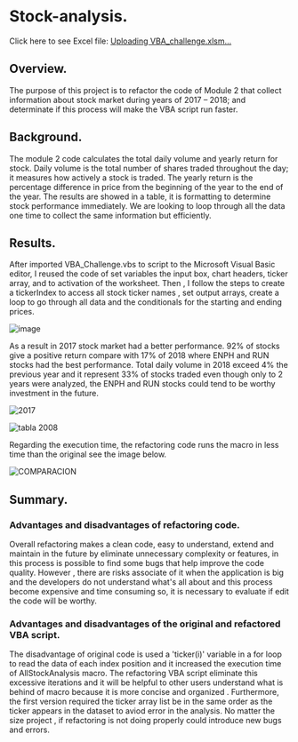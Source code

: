 # Stock-analysis.

Click here to see Excel file: [Uploading VBA_challenge.xlsm…]()

## Overview.
The purpose of this project is to refactor the code of Module 2 that collect information about stock market during years of 2017 – 2018; and determinate if this process will make the VBA script run faster.

## Background.
The module 2 code calculates the total daily volume and yearly return for stock. Daily volume is the total number of shares traded throughout the day; it measures how actively a stock is traded. The yearly return is the percentage difference in price from the beginning of the year to the end of the year. 
The results are showed in a table, it is formatting to determine stock performance immediately. We are looking to loop through all the data one time to collect the same information but efficiently.

## Results.
After imported VBA_Challenge.vbs to script to the Microsoft Visual Basic editor, I reused the code of set variables the input box, chart headers, ticker array, and to activation of the worksheet. Then , I follow the steps to create a tickerIndex to access all stock ticker names , set output arrays, create a loop to  go through all data and the conditionals for the starting and ending prices.

![image](https://user-images.githubusercontent.com/120151872/210043332-73b6c4c1-c17f-4fca-9e7a-c81733155267.png)

As a result in 2017 stock market had a better performance. 92% of stocks give a positive return compare with 17% of 2018 where ENPH and RUN stocks had the best performance.  Total daily volume in 2018 exceed 4% the previous year and it represent 33% of stocks traded even though  only to 2 years were analyzed, the ENPH and RUN stocks could tend to be worthy investment in the future. 

![2017](https://user-images.githubusercontent.com/120151872/210043674-becd8d07-d5d8-4e0b-9649-fe3345002c3b.PNG)     

![tabla 2008](https://user-images.githubusercontent.com/120151872/210043716-a1028d74-3744-483f-a4ae-dcd4766172f6.PNG)

Regarding the execution time, the refactoring code runs the macro in less time than the original see the image below.

![COMPARACION](https://user-images.githubusercontent.com/120151872/210111408-27ae1bbf-54d5-42f1-b911-e6fdd6e363f0.png)

## Summary.

### Advantages and disadvantages of refactoring code.

Overall refactoring makes a clean code,  easy to understand, extend and maintain in the future by eliminate unnecessary complexity or features, in this process is possible to find some bugs that help improve the code quality. However , there are risks associate of it when the application is big and the developers do not understand what's all about and this process become expensive and time consuming so, it is necessary to evaluate if edit the code will be worthy.

### Advantages and disadvantages of the original and refactored VBA script.
The disadvantage of original code is used a  'ticker(i)' variable in a for loop to read the data of each index position and it increased the execution time of AllStockAnalysis macro. The refactoring VBA script eliminate this excessive iterations and it will be helpful to other users understand what is behind of macro because it is more concise and organized . Furthermore, the first version required the ticker array list be in the same order as the ticker appears in the dataset to aviod error in the analysis. 
No matter the size project , if refactoring is not doing properly could introduce new bugs and errors.

